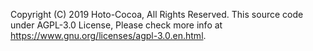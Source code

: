 Copyright (C) 2019 Hoto-Cocoa, All Rights Reserved.
This source code under AGPL-3.0 License, Please check more info at https://www.gnu.org/licenses/agpl-3.0.en.html.
